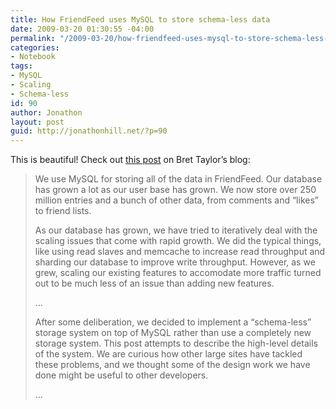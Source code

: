 ```yaml
---
title: How FriendFeed uses MySQL to store schema-less data
date: 2009-03-20 01:30:55 -04:00
permalink: "/2009-03-20/how-friendfeed-uses-mysql-to-store-schema-less-data/"
categories:
- Notebook
tags:
- MySQL
- Scaling
- Schema-less
id: 90
author: Jonathon
layout: post
guid: http://jonathonhill.net/?p=90
---
```


This is beautiful! Check out <a title="How FriendFeed uses MySQL to store schema-less data" href="http://bret.appspot.com/entry/how-friendfeed-uses-mysql" target="_blank">this post</a> on Bret Taylor&#8217;s blog:

> We use MySQL for storing all of the data in FriendFeed. Our database has grown a lot as our user base has grown. We now store over 250 million entries and a bunch of other data, from comments and &#8220;likes&#8221; to friend lists.
> 
> As our database has grown, we have tried to iteratively deal with the scaling issues that come with rapid growth. We did the typical things, like using read slaves and memcache to increase read throughput and sharding our database to improve write throughput. However, as we grew, scaling our existing features to accomodate more traffic turned out to be much less of an issue than adding new features.
> 
> &#8230;
> 
> After some deliberation, we decided to implement a &#8220;schema-less&#8221; storage system on top of MySQL rather than use a completely new storage system. This post attempts to describe the high-level details of the system. We are curious how other large sites have tackled these problems, and we thought some of the design work we have done might be useful to other developers.
> 
> &#8230;